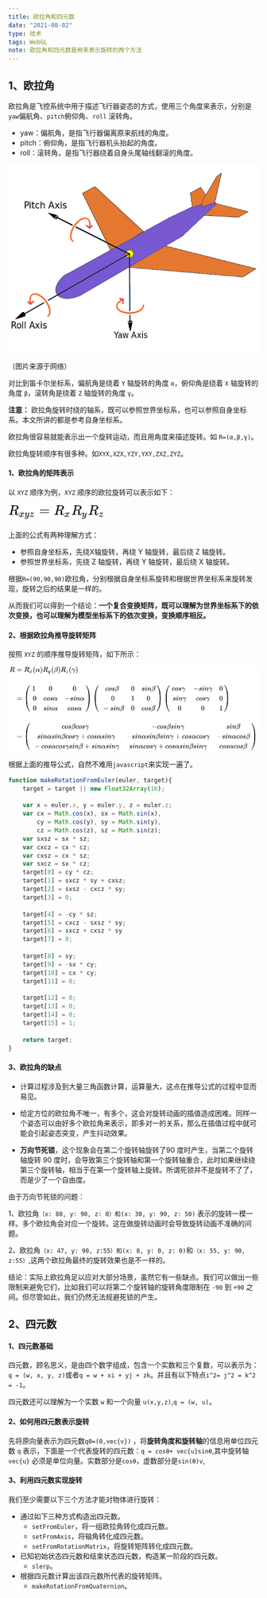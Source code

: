```yaml
---
title: 欧拉角和四元数
date: "2021-08-02"
type: 技术
tags: WebGL
note: 欧拉角和四元数是用来表示旋转的两个方法
---
```


## 1、欧拉角
欧拉角是飞控系统中用于描述飞行器姿态的方式，使用三个角度来表示，分别是`yaw`偏航角、`pitch`俯仰角、`roll` 滚转角。
+ yaw：偏航角，是指飞行器偏离原来航线的角度。
+ pitch：俯仰角，是指飞行器机头抬起的角度。
+ roll：滚转角，是指飞行器绕着自身头尾轴线翻滚的角度。

<img src='../../images/webgl/欧拉角.png' style='    max-width: 100%!important;
    margin: 0;' />

（图片来源于网络）

对比到笛卡尔坐标系，偏航角是绕着 `Y` 轴旋转的角度 `α`，俯仰角是绕着 `X` 轴旋转的角度 `β`，滚转角是绕着 `Z` 轴旋转的角度 `γ`。

**注意：** 欧拉角旋转时绕的轴系，既可以参照世界坐标系，也可以参照自身坐标系。本文所讲的都是参考自身坐标系。

欧拉角很容易就能表示出一个旋转运动，而且用角度来描述旋转。如 `R=(α,β,γ)`。

欧拉角旋转顺序有很多种。如`XYX,XZX,YZY,YXY,ZXZ,ZYZ`。

#### 1、欧拉角的矩阵表示

以 `XYZ` 顺序为例，`XYZ` 顺序的欧拉旋转可以表示如下：

<img src='../../images/webgl/Euler_angles1.svg' />

上面的公式有两种理解方式：
+ 参照自身坐标系，先绕X轴旋转，再绕 Y 轴旋转，最后绕 Z 轴旋转。
+ 参照世界坐标系，先绕 Z 轴旋转，再绕 Y 轴旋转，最后绕 X 轴旋转。

根据`R=(90,90,90)`欧拉角，分别根据自身坐标系旋转和根据世界坐标系来旋转发现，旋转之后的结果是一样的。


从而我们可以得到一个结论：**一个复合变换矩阵，既可以理解为世界坐标系下的依次变换，也可以理解为模型坐标系下的依次变换，变换顺序相反。**

#### 2、根据欧拉角推导旋转矩阵
按照 `XYZ` 的顺序推导旋转矩阵，如下所示：

<img src='../../images/webgl/Euler_angles2.svg' style='    max-width: 100%!important;
    margin: 0;' />

根据上面的推导公式，自然不难用`javascript`来实现一遍了。
```js
function makeRotationFromEuler(euler, target){
    target = target || new Float32Array(16);
    
    var x = euler.x, y = euler.y, z = euler.z;
    var cx = Math.cos(x), sx = Math.sin(x),
        cy = Math.cos(y), sy = Math.sin(y),
        cz = Math.cos(z), sz = Math.sin(z);
    var sxsz = sx * sz;
    var cxcz = cx * cz;
    var cxsz = cx * sz;
    var sxcz = sx * cz;
    target[0] = cy * cz;
    target[1] = sxcz * sy + cxsz;
    target[2] = sxsz - cxcz * sy;
    target[3] = 0;
    
    target[4] = -cy * sz;
    target[5] = cxcz - sxsz * sy;
    target[6] = sxcz + cxsz * sy
    target[7] = 0;
    
    target[8] = sy;
    target[9] = -sx * cy;
    target[10] = cx * cy;
    target[11] = 0;
    
    target[12] = 0;
    target[13] = 0;
    target[14] = 0;
    target[15] = 1;
    
    return target;
}
```

#### 3、欧拉角的缺点

+ 计算过程涉及到大量三角函数计算，运算量大，这点在推导公式的过程中显而易见。
+ 给定方位的欧拉角不唯一，有多个，这会对旋转动画的插值造成困难。同样一个姿态可以由好多个欧拉角来表示，即多对一的关系，那么在插值过程中就可能会引起姿态突变，产生抖动效果。

+ **万向节死锁**，这个现象会在第二个旋转轴旋转了90 度时产生，当第二个旋转轴旋转 90 度时，会导致第三个旋转轴和第一个旋转轴重合，此时如果继续绕第三个旋转轴，相当于在第一个旋转轴上旋转。所谓死锁并不是旋转不了了，而是少了一个自由度。

由于万向节死锁的问题：

1、欧拉角`（x: 80, y: 90, z: 0）和(x: 30, y: 90, z: 50)` 表示的旋转一模一样。多个欧拉角会对应一个旋转。这在做旋转动画时会导致旋转动画不准确的问题。

2、欧拉角`（x: 47, y: 90, z:55）和(x: 8, y: 0, z: 0)`和`（x: 55, y: 90, z:55）`,这两个欧拉角最终的旋转效果也是不一样的。

结论：实际上欧拉角足以应对大部分场景，虽然它有一些缺点。我们可以做出一些限制来避免它们，比如我们可以将第二个旋转轴的旋转角度限制在  `-90` 到 `+90` 之间。但尽管如此，我们仍然无法规避死锁的产生。

## 2、四元数

#### 1、四元数基础

四元数，顾名思义，是由四个数字组成，包含一个实数和三个复数，可以表示为：`q = (w, x, y, z)`或者`q = w + xi + yj + zk`。并且有以下特点`i^2= j^2 = k^2 = -1`。

四元数还可以理解为一个实数 `w` 和一个向量  `u(x,y,z)`,`q = (w, u)`。

#### 2、如何用四元数表示旋转

先将原向量表示为四元数`q0=(0,vec{v})` ，将**旋转角度和旋转轴**的信息用单位四元数 `q` 表示，下面是一个代表旋转的四元数：`q = cosθ+ vec{u}sinθ`,其中旋转轴 `vec{u}` 必须是单位向量。实数部分是`cosθ`，虚数部分是`sin(θ)v`,

#### 3、利用四元数实现旋转

我们至少需要以下三个方法才能对物体进行旋转：
+ 通过如下三种方式构造出四元数。
    + `setFromEuler`，将一组欧拉角转化成四元数。
    +  `setFromAxis`，将轴角转化成四元数。
    + `setFromRotationMatrix`，将旋转矩阵转化成四元数。
+ 已知初始状态四元数和结束状态四元数，构造某一阶段的四元数。
    + `slerp`。
+ 根据四元数计算出该四元数所代表的旋转矩阵。
    + `makeRotationFromQuaternion`。